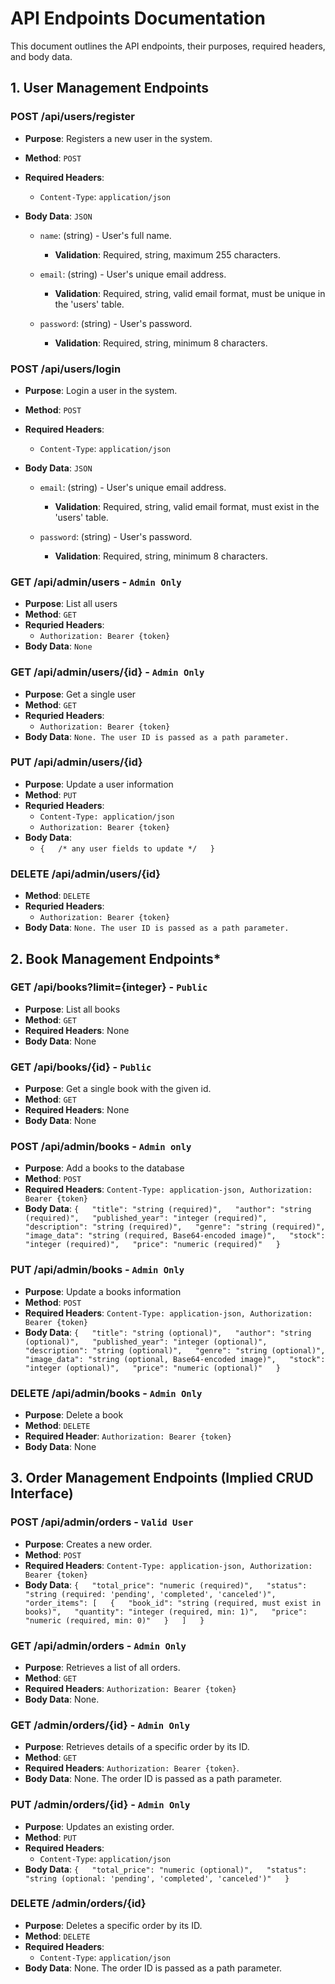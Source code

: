 # API Endpoints Documentation

This document outlines the API endpoints, their purposes, required headers, and body data.

## 1. User Management Endpoints

### POST /api/users/register
* **Purpose**: Registers a new user in the system.
* **Method**: `POST`
* **Required Headers**:
    * `Content-Type`: `application/json`

* **Body Data**: `JSON`
    * `name`: (string) - User's full name.
        * **Validation**: Required, string, maximum 255 characters.

    * `email`: (string) - User's unique email address.
        * **Validation**: Required, string, valid email format, must be unique in the 'users' table.

    * `password`: (string) - User's password.
        * **Validation**: Required, string, minimum 8 characters.

### POST /api/users/login
* **Purpose**: Login a user in the system.
* **Method**: `POST`
* **Required Headers**:
    * `Content-Type`: `application/json`

* **Body Data**: `JSON`
    * `email`: (string) - User's unique email address.
        * **Validation**: Required, string, valid email format, must exist in the 'users' table.

    * `password`: (string) - User's password.
        * **Validation**: Required, string, minimum 8 characters.

### GET /api/admin/users - `Admin Only`
* **Purpose**: List all users
* **Method**: `GET`
* **Requried Headers**: 
    * `Authorization: Bearer {token}`
* **Body Data**: `None`

### GET /api/admin/users/{id} - `Admin Only`
* **Purpose**: Get a single user
* **Method**: `GET`
* **Requried Headers**: 
    * `Authorization: Bearer {token}`
* **Body Data**: `None. The user ID is passed as a path parameter.`

### PUT /api/admin/users/{id} 
* **Purpose**: Update a user information
* **Method**: `PUT`
* **Requried Headers**: 
    * `Content-Type: application/json`
    * `Authorization: Bearer {token}`
* **Body Data**: 
    * `{  
  /* any user fields to update */  
}  `
  
### DELETE /api/admin/users/{id}  
* **Method**: `DELETE`
* **Requried Headers**: 
    * `Authorization: Bearer {token}`
* **Body Data**: `None. The user ID is passed as a path parameter.`


## 2. Book Management Endpoints*

### GET /api/books?limit={integer} - `Public`
* **Purpose**: List all books
* **Method**: `GET`
* **Required Headers**: None
* **Body Data**: None

### GET /api/books/{id} - `Public`
* **Purpose**: Get a single book with the given id.
* **Method**: `GET`
* **Required Headers**: None
* **Body Data**: None

### POST /api/admin/books - `Admin only`
* **Purpose**: Add a books to the database
* **Method**: `POST`
* **Required Headers**: `Content-Type: application-json, Authorization: Bearer {token}`
* **Body Data**: `
{  
  "title": "string (required)",  
  "author": "string (required)",  
  "published_year": "integer (required)",  
  "description": "string (required)",  
  "genre": "string (required)",  
  "image_data": "string (required, Base64-encoded image)",  
  "stock": "integer (required)",  
  "price": "numeric (required)"  
}  
`

### PUT /api/admin/books - `Admin Only`
* **Purpose**: Update a books information
* **Method**: `POST`
* **Required Headers**: `Content-Type: application-json, Authorization: Bearer {token}`
* **Body Data**: `
{  
  "title": "string (optional)",  
  "author": "string (optional)",  
  "published_year": "integer (optional)",  
  "description": "string (optional)",  
  "genre": "string (optional)",  
  "image_data": "string (optional, Base64-encoded image)",  
  "stock": "integer (optional)",  
  "price": "numeric (optional)"  
} 
`

### DELETE /api/admin/books - `Admin Only`
* **Purpose**: Delete a book
* **Method**: `DELETE`
* **Required Header**: `Authorization: Bearer {token}`
* **Body Data**: None

## 3. Order Management Endpoints (Implied CRUD Interface)

### POST /api/admin/orders - `Valid User`
* **Purpose**: Creates a new order.
* **Method**: `POST`
* **Required Headers**: `Content-Type: application-json, Authorization: Bearer {token}`
* **Body Data**:
   `{  
  "total_price": "numeric (required)",  
  "status": "string (required: 'pending', 'completed', 'canceled')",  
  "order_items": [  
    {  
      "book_id": "string (required, must exist in books)",  
      "quantity": "integer (required, min: 1)",  
      "price": "numeric (required, min: 0)"  
    }  
  ]  
} ` 

### GET /api/admin/orders - `Admin Only`
* **Purpose**: Retrieves a list of all orders.
* **Method**: `GET`
* **Required Headers**: `Authorization: Bearer {token}`
* **Body Data**: None.

### GET /admin/orders/{id} - `Admin Only`
* **Purpose**: Retrieves details of a specific order by its ID.
* **Method**: `GET`
* **Required Headers**: `Authorization: Bearer {token}`.
* **Body Data**: None. The order ID is passed as a path parameter.

### PUT /admin/orders/{id} - `Admin Only`
* **Purpose**: Updates an existing order.
* **Method**: `PUT`
* **Required Headers**:
    * `Content-Type`: `application/json`
* **Body Data**:
   ` {  
  "total_price": "numeric (optional)",  
  "status": "string (optional: 'pending', 'completed', 'canceled')"  
} `

### DELETE /admin/orders/{id}
* **Purpose**: Deletes a specific order by its ID.
* **Method**: `DELETE`
* **Required Headers**:
   * `Content-Type`: `application/json`
* **Body Data**: None. The order ID is passed as a path parameter.